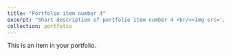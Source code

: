```yaml
---
title: "Portfolio item number 4"
excerpt: "Short description of portfolio item number 4 <br/><img src='/images/004.jpeg'>"
collection: portfolio
---
```


This is an item in your portfolio.
